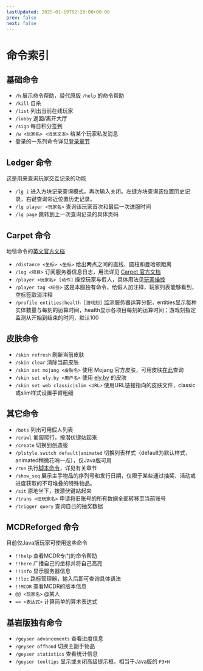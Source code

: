 ```yaml
---
lastUpdated: 2025-01-19T02:20:00+08:00
prev: false
next: false
---
```


# 命令索引
## 基础命令

- `/h` 展示命令帮助，替代原版 `/help` 的命令帮助
- `/kill` 自杀
- `/list` 列出当前在线玩家
- `/lobby` 返回/离开大厅
- `/sign` 每日积分签到
- `/w <玩家名> <消息文本>` 给某个玩家私发消息
- 登录的一系列命令详见[登录章节](./easyauth)

## Ledger 命令

这是用来查询玩家交互记录的功能
- `/lg i` 进入方块记录查询模式，再次输入关闭。左键方块查询该位置历史记录，右键查询邻近位置历史记录。
- `/lg player <玩家名>` 查询该玩家首次和最后一次进服时间
- `/lg page` 跳转到上一次查询记录的具体页码

## Carpet 命令

地毯命令的[英文官方文档](https://github.com/gnembon/fabric-carpet/wiki/Commands)
- `/distance <坐标> <坐标>` 给出两点之间的直线、圆柱和曼哈顿距离
- `/log <项目>` 订阅服务器信息日志，用法详见 [Carpet 官方文档](https://github.com/HeartyYF/fabric-carpet-Wiki-CN/wiki/Commands#%E7%94%A8%E6%B3%95log)
- `/player <玩家名> [动作]` 操控玩家与假人，具体用法见[玩家操控](player)
- `/player tag <标签>` 这是本服独有命令，给假人加注释，玩家列表能够看到，空标签取消注释
- `/profile entities|health [游戏刻]` 监测服务器运算分配，entities显示每种实体数量与每刻的运算时间，health显示各项目每刻的运算时间；游戏刻指定监测从开始到结束的时间，默认100

## 皮肤命令
- `/skin refresh` 刷新当前皮肤
- `/skin clear` 清除当前皮肤
- `/skin set mojang <皮肤名>` 使用 Mojang 官方皮肤，可用皮肤[在此](https://namemc.com/)查询
- `/skin set ely.by <用户名>` 使用 [ely.by](https://ely.by) 的皮肤
- `/skin set web classic|slim <URL>` 使用URL链接指向的皮肤文件，classic或slim样式设置手臂粗细

## 其它命令
- `/bots` 列出可用假人列表
- `/crawl` 匍匐爬行，按潜伏键站起来
- `/create` 切换到创造服
- `/plstyle switch default|animated` 切换列表样式（default为默认样式，animated稍微花哨一点），仅Java版可用
- `/run` 执行[脚本命令](./script)，详见有关章节
- `/show_seq` 展示主手物品的序列号和发行日期，仅限于某些通过抽奖、活动或进度获取的不可堆叠的特殊物品。
- `/sit` 原地坐下，按潜伏键站起来
- `/trans <旧玩家名>` 申请将旧账号的所有数据全部转移至当前账号
- `/trigger query` 查询自己的抽奖数据

## MCDReforged 命令
目前仅Java版玩家可使用这些命令
- `!!help` 查看MCDR专门的命令帮助
- `!!here` 广播自己的坐标并将自己高亮
- `!!info` 显示服务器信息
- `!!loc` 路标管理器，输入后即可查询具体语法
- `!!MCDR` 查看MCDR的版本信息
- `@@ <玩家名>` @某人
- `== <表达式>` 计算简单的算术表达式

## 基岩版独有命令
- `/geyser advancements` 查看进度信息
- `/geyser offhand` 切换主副手物品
- `/geyser statistics` 查看统计信息
- `/geyser tooltips` 显示或关闭高级提示框，相当于Java版的 `F3+H`

